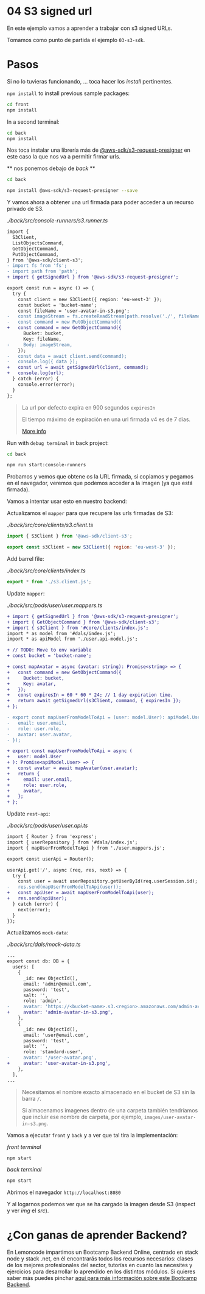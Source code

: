 # 04 S3 signed url

En este ejemplo vamos a aprender a trabajar con s3 signed URLs.

Tomamos como punto de partida el ejemplo `03-s3-sdk`.

# Pasos

Si no lo tuvieras funcionando, ... toca hacer los _install_ pertinentes.

`npm install` to install previous sample packages:

```bash
cd front
npm install

```

In a second terminal:

```bash
cd back
npm install

```

Nos toca instalar una librería más de [@aws-sdk/s3-request-presigner](https://www.npmjs.com/package/@aws-sdk/s3-request-presigner) en este caso la que nos va a permitir firmar urls.

** nos ponemos debajo de _back_ **

```bash
cd back
```

```bash
npm install @aws-sdk/s3-request-presigner --save
```

Y vamos ahora a obtener una url firmada para poder acceder a un recurso privado de S3.

_./back/src/console-runners/s3.runner.ts_

```diff
import {
  S3Client,
  ListObjectsCommand,
  GetObjectCommand,
  PutObjectCommand,
} from '@aws-sdk/client-s3';
- import fs from 'fs';
- import path from 'path';
+ import { getSignedUrl } from '@aws-sdk/s3-request-presigner';

export const run = async () => {
  try {
    const client = new S3Client({ region: 'eu-west-3' });
    const bucket = 'bucket-name';
    const fileName = 'user-avatar-in-s3.png';
-   const imageStream = fs.createReadStream(path.resolve('./', fileName));
-   const command = new PutObjectCommand({
+   const command = new GetObjectCommand({
      Bucket: bucket,
      Key: fileName,
-     Body: imageStream,
    });
-   const data = await client.send(command);
-   console.log({ data });
+   const url = await getSignedUrl(client, command);
+   console.log(url);
  } catch (error) {
    console.error(error);
  }
};

```

> La url por defecto expira en 900 segundos `expiresIn`
>
> El tiempo máximo de expiración en una url firmada v4 es de 7 días.
>
> [More info](https://docs.aws.amazon.com/AmazonS3/latest/API/sigv4-query-string-auth.html)

Run with `debug terminal` in back project:

```bash
cd back
```

```bash
npm run start:console-runners
```

Probamos y vemos que obtene os la URL firmada, si copiamos y pegamos en el navegador, veremos que podemos acceder a la imagen (ya que está firmada).

Vamos a intentar usar esto en nuestro backend:

Actualizamos el `mapper` para que recupere las urls firmadas de S3:

_./back/src/core/clients/s3.client.ts_

```javascript
import { S3Client } from '@aws-sdk/client-s3';

export const s3Client = new S3Client({ region: 'eu-west-3' });
```

Add barrel file:

_./back/src/core/clients/index.ts_

```javascript
export * from './s3.client.js';
```

Update `mapper`:

_./back/src/pods/user/user.mappers.ts_

```diff
+ import { getSignedUrl } from '@aws-sdk/s3-request-presigner';
+ import { GetObjectCommand } from '@aws-sdk/client-s3';
+ import { s3Client } from '#core/clients/index.js';
import * as model from '#dals/index.js';
import * as apiModel from './user.api-model.js';

+ // TODO: Move to env variable
+ const bucket = 'bucket-name';

+ const mapAvatar = async (avatar: string): Promise<string> => {
+   const command = new GetObjectCommand({
+     Bucket: bucket,
+     Key: avatar,
+   });
+   const expiresIn = 60 * 60 * 24; // 1 day expiration time.
+   return await getSignedUrl(s3Client, command, { expiresIn });
+ };

- export const mapUserFromModelToApi = (user: model.User): apiModel.User => ({
-   email: user.email,
-   role: user.role,
-   avatar: user.avatar,
- });

+ export const mapUserFromModelToApi = async (
+   user: model.User
+ ): Promise<apiModel.User> => {
+   const avatar = await mapAvatar(user.avatar);
+   return {
+     email: user.email,
+     role: user.role,
+     avatar,
+   };
+ };


```

Update `rest-api`:

_./back/src/pods/user/user.api.ts_

```diff
import { Router } from 'express';
import { userRepository } from '#dals/index.js';
import { mapUserFromModelToApi } from './user.mappers.js';

export const userApi = Router();

userApi.get('/', async (req, res, next) => {
  try {
    const user = await userRepository.getUserById(req.userSession.id);
-   res.send(mapUserFromModelToApi(user));
+   const apiUser = await mapUserFromModelToApi(user);
+   res.send(apiUser);
  } catch (error) {
    next(error);
  }
});

```

Actualizamos `mock-data`:

_./back/src/dals/mock-data.ts_

```diff
...
export const db: DB = {
  users: [
    {
      _id: new ObjectId(),
      email: 'admin@email.com',
      password: 'test',
      salt: '',
      role: 'admin',
-     avatar: 'https://<bucket-name>.s3.<region>.amazonaws.com/admin-avatar-in-s3.png',
+     avatar: 'admin-avatar-in-s3.png',
    },
    {
      _id: new ObjectId(),
      email: 'user@email.com',
      password: 'test',
      salt: '',
      role: 'standard-user',
-     avatar: '/user-avatar.png',
+     avatar: 'user-avatar-in-s3.png',
    },
  ],
...
```

> Necesitamos el nombre exacto almacenado en el bucket de S3 sin la barra `/`.
>
> Si almacenamos imagenes dentro de una carpeta también tendríamos que incluir ese nombre de carpeta, por ejemplo, `images/user-avatar-in-s3.png`.

Vamos a ejecutar `front` y `back` y a ver que tal tira la implementación:

_front terminal_

```bash
npm start

```

_back terminal_

```bash
npm start

```

Abrimos el navegador `http://localhost:8080`

Y al logarnos podemos ver que se ha cargado la imagen desde S3 (inspect y ver _img_ el _src_).

# ¿Con ganas de aprender Backend?

En Lemoncode impartimos un Bootcamp Backend Online, centrado en stack node y stack .net, en él encontrarás todos los recursos necesarios: clases de los mejores profesionales del sector, tutorías en cuanto las necesites y ejercicios para desarrollar lo aprendido en los distintos módulos. Si quieres saber más puedes pinchar [aquí para más información sobre este Bootcamp Backend](https://lemoncode.net/bootcamp-backend#bootcamp-backend/banner).
